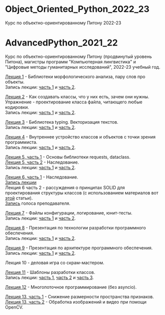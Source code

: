 # Object_Oriented_Python_2022_23
Курс по объектно-ориентированному Питону 2022-23
# AdvancedPython_2021_22
Курс по объектно-ориентированному Питону (продвинутый уровень Питона), магистры программ "Компьютерная лингвистика" и "Цифровые методы гуманитарных исследований", 2022-23 учебный год.

[Лекция 1](https://github.com/klyshinsky/Object_Oriented_Python_2022_23/blob/main/lecture_20220903.ipynb) - Библиотеки морфологического анализа, пару слов про объекты.  
Запись лекции: [часть 1](https://youtu.be/AMm75WnEFmU) и [часть 2](https://youtu.be/K9XW9xCoj1I).

[Лекция 2](https://github.com/klyshinsky/Object_Oriented_Python_2022_23/blob/main/lecture_20220903.ipynb) - Как создавать классы, что у них есть, зачем они нужны. Упражнение - проектирование класса файла, читающего любые кодировки.  
Запись лекции: [часть 1](https://youtu.be/A1Q0P_TJptk) и [часть 2](https://youtu.be/5QZ9M4ZfqSU).

[Лекция 3](https://github.com/klyshinsky/Object_Oriented_Python_2022_23/blob/main/lecture_20220917.ipynb) - Библиотека typing. Векторизация текстов.  
Запись лекции: [часть 1](https://youtu.be/T2Phk3OwO20) и [часть 2](https://youtu.be/3KZb2hznKwI).

[Лекция 4](https://github.com/klyshinsky/Object_Oriented_Python_2022_23/blob/main/lecture_20220924_operators_decorators.ipynb) - Внутреннее устройство классов и объектов с точки зрения программиста.  
Запись лекции: [часть 1](https://youtu.be/ccUv_LyBQd8) и [часть 2](https://youtu.be/I9L4_NlxRdM).

[Лекция 5, часть 1](https://github.com/klyshinsky/Object_Oriented_Python_2022_23/blob/main/Lecture_20221008_requests_dataclass.ipynb) - Основы библиотеки requests, dataclass.  
[Лекция 5, часть 2](https://github.com/klyshinsky/Object_Oriented_Python_2022_23/blob/main/lecture_20221008_Inheritance.ipynb ) - Наследование.  
Запись лекции: [часть 1](https://youtu.be/5P1Hy49dx3M) и [часть 2](https://youtu.be/K49qur41flc).

[Лекция 6, часть 1](https://github.com/klyshinsky/Object_Oriented_Python_2022_23/blob/main/lecture_20221008_Inheritance.ipynb ) - Наследование.  
[Запись лекции](https://youtu.be/smEpJM-4Dqw)  
Лекция 6 часть 2 - рассуждения о принципах SOLID для проектирования структуры классов (с использованием материалов вот [этой](https://habr.com/ru/post/446816/) статьи).  
[Запись](https://youtu.be/mtuBCUfryiI) голоса преподавателя.

[Лекция 7](https://github.com/klyshinsky/Object_Oriented_Python_2022_23/blob/main/lecture_20221015_unittest.ipynb) - Файлы конфигурации, логирование, юнит-тесты.  
Запись лекции: [часть 1](https://youtu.be/AgvPv6F1UbM) и [часть 2](https://youtu.be/xKKAT41S2tw).

[Лекция 8](https://github.com/klyshinsky/Object_Oriented_Python_2022_23/blob/main/lecture_20221105_software_design.pdf) - Презентация по технологии разработки программного обеспечения.  
Запись лекции: [часть 1](https://youtu.be/rSW5ZlywLcs) и [часть 2](https://youtu.be/NZAFaxqBOgs).

[Лекция 9](https://github.com/klyshinsky/Object_Oriented_Python_2022_23/blob/main/lecture_20221112_software_architecture.pdf) - Презентация по архитектуре программного обеспечения.  
Запись лекции: [часть 1](https://youtu.be/tUCxPoQK8nM) и [часть 2](https://youtu.be/-VF-DnSwsZQ).

Лекция 10 - деловая игра со скрам-мастером.

[Лекция 11](https://github.com/klyshinsky/Object_Oriented_Python_2022_23/blob/main/lecture_20221126_design_patterns.ipynb) - Шаблоны разработки классов.  
Запись лекции: [часть 1](https://youtu.be/OSE0mg8Tnr4), [часть 2](https://youtu.be/1ApnzIdxj30) и [часть 3](https://youtu.be/roMV7-D5v4k).

[Лекция 12](https://github.com/klyshinsky/Object_Oriented_Python_2022_23/blob/main/lecture_20221203_multiprocessing.ipynb) - Многопоточное программирование (без asyncio).

[Лекция 13, часть 1](https://github.com/klyshinsky/Object_Oriented_Python_2022_23/blob/main/lecture_20221217_Reduce_Space.ipynb) - Снижение размерности пространства признаков.  
[Лекция 13, часть 2](https://github.com/klyshinsky/Object_Oriented_Python_2022_23/blob/main/lecture_20221217_OpenCV.ipynb) - Обработка изображений и видео при помощи OpenCV.  

